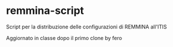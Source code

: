 # remmina-script
Script per la distribuzione delle configurazioni di REMMINA all'ITIS

Aggiornato in classe dopo il primo clone by fero
